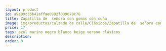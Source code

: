 ```yaml
---
layout: product
id: a9e09c35b41affae0992f039678c76
title: Zapatilla de  señora con gomas con cuña  
image: img/productos/calzado de calle/Clásicos/Zapatilla de  señora con gomas con cuña  =17=azul marino negro blanco beige verano clásicos.webp
price: 17
tags: azul marino negro blanco beige verano clásicos
description: 
order: 0
---
```

